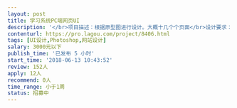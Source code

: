 ```yaml
---                
layout: post       
title: 学习系统PC端网页UI           
description: '</br>项目描述：根据原型图进行设计。大概十几个个页面</br>设计要求：大气简洁，有美工基础，中大型网站设计的优先</br>'     
contenturl: https://pro.lagou.com/project/8406.html      
tags: [UI设计,Photoshop,网站设计]            
salary: 3000元以下          
publish_time: '已发布 5 小时'         
start_time: '2018-06-13 10:43:52'           
review: 152人                   
apply: 12人                   
recommend: 0人                   
time_range: 小于1周              
status: 招募中                  
---                 
```

